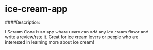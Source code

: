 # ice-cream-app

####Description:

I Scream Cone is an app where users can add any ice cream flavor and write a review/rate it. Great for ice cream lovers or people who are interested in learning more about ice cream!